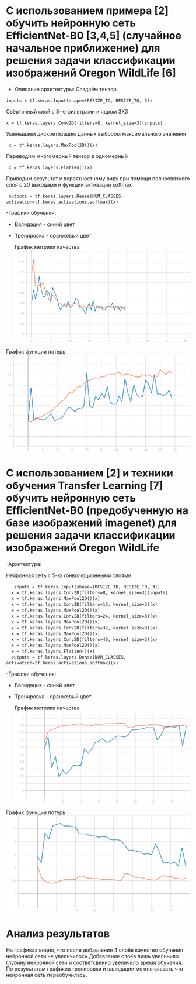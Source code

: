 # С использованием примера [2] обучить нейронную сеть EfficientNet-B0 [3,4,5] (случайное начальное приближение) для решения задачи классификации изображений Oregon WildLife [6]



- Описание архитектуры:
  Создаём тензор
```
inputs = tf.keras.Input(shape=(RESIZE_TO, RESIZE_TO, 3))
```
Свёрточный слой с 8-ю фильтрами и ядром 3X3

```
x = tf.keras.layers.Conv2D(filters=8, kernel_size=3)(inputs)
```

Уменьшаем дискретизацию данных выбором максимального значения
```
 x = tf.keras.layers.MaxPool2D()(x)
```

Переводим многомерный тензор в одномерный
```
 x = tf.keras.layers.Flatten()(x)
```

Приводим результат к вероятностному виду при помощи полносвязного слоя с 20 выходами и функции активации softmax
```
 outputs = tf.keras.layers.Dense(NUM_CLASSES, activation=tf.keras.activations.softmax)(x)
```

-Графики обучения:
 - Валидация - синий цвет
 - Тренировка - оранжевый цвет
   
   График метрики качества
  ![SVG example](./epoch_categorical_accuracy.svg)
  
  График функции потерь
  ![SVG example](./epoch_loss.svg)


# С использованием [2] и техники обучения Transfer Learning [7] обучить нейронную сеть EfficientNet-B0 (предобученную на базе изображений imagenet) для решения задачи классификации изображений Oregon WildLife
-Архитектура:

Нейронная сеть с 5-ю конволюционными слоями
```
   inputs = tf.keras.Input(shape=(RESIZE_TO, RESIZE_TO, 3))
  x = tf.keras.layers.Conv2D(filters=8, kernel_size=3)(inputs)
  x = tf.keras.layers.MaxPool2D()(x)
  x = tf.keras.layers.Conv2D(filters=16, kernel_size=3)(x)
  x = tf.keras.layers.MaxPool2D()(x)
  x = tf.keras.layers.Conv2D(filters=24, kernel_size=3)(x)
  x = tf.keras.layers.MaxPool2D()(x)
  x = tf.keras.layers.Conv2D(filters=32, kernel_size=3)(x)
  x = tf.keras.layers.MaxPool2D()(x)
  x = tf.keras.layers.Conv2D(filters=40, kernel_size=3)(x)
  x = tf.keras.layers.MaxPool2D()(x)
  x = tf.keras.layers.Flatten()(x)
  outputs = tf.keras.layers.Dense(NUM_CLASSES, activation=tf.keras.activations.softmax)(x)
```

-Графики обучения:
 - Валидация - синий цвет
 - Тренировка - оранжевый цвет
   
   График метрики качества
  ![SVG example](./epoch_categorical_accuracy_2.svg)
  
  График функции потерь
  ![SVG example](./epoch_loss_2.svg)

 # Анализ результатов
 На графиках видно, что после добавления 4 слоёв качество обучения нейронной сети не увеличилось.Добавление слоёв лишь увеличило глубину нейронной сети и соответсвенно увеличило время обучения. По результатам графиков тренировки и валидации можно сказать что нейронная сеть переобучилась.
